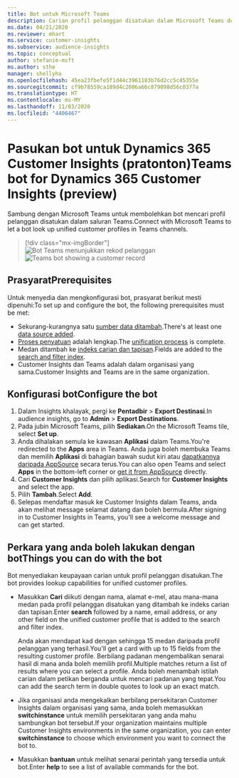 ```yaml
---
title: Bot untuk Microsoft Teams
description: Carian profil pelanggan disatukan dalam Microsoft Teams dengan bantuan bot.
ms.date: 04/21/2020
ms.reviewer: mhart
ms.service: customer-insights
ms.subservice: audience-insights
ms.topic: conceptual
author: stefanie-msft
ms.author: sthe
manager: shellyha
ms.openlocfilehash: 45ea23fbefe5f1d44c3961183b76d2cc5c45355e
ms.sourcegitcommit: cf9b78559ca189d4c2086a66c879098d56c0377a
ms.translationtype: HT
ms.contentlocale: ms-MY
ms.lasthandoff: 11/03/2020
ms.locfileid: "4406467"
---
```

# <a name="teams-bot-for-dynamics-365-customer-insights-preview"></a><span data-ttu-id="8f6eb-103">Pasukan bot untuk Dynamics 365 Customer Insights (pratonton)</span><span class="sxs-lookup"><span data-stu-id="8f6eb-103">Teams bot for Dynamics 365 Customer Insights (preview)</span></span>

<span data-ttu-id="8f6eb-104">Sambung dengan Microsoft Teams untuk membolehkan bot mencari profil pelanggan disatukan dalam saluran Teams.</span><span class="sxs-lookup"><span data-stu-id="8f6eb-104">Connect with Microsoft Teams to let a bot look up unified customer profiles in Teams channels.</span></span>

> [!div class="mx-imgBorder"]
> <span data-ttu-id="8f6eb-105">![Bot Teams menunjukkan rekod pelanggan](media/teams-bot.png "Bot Teams menunjukkan rekod pelanggan")</span><span class="sxs-lookup"><span data-stu-id="8f6eb-105">![Teams bot showing a customer record](media/teams-bot.png "Teams bot showing a customer record")</span></span>

## <a name="prerequisites"></a><span data-ttu-id="8f6eb-106">Prasyarat</span><span class="sxs-lookup"><span data-stu-id="8f6eb-106">Prerequisites</span></span>

<span data-ttu-id="8f6eb-107">Untuk menyedia dan mengkonfigurasi bot, prasyarat berikut mesti dipenuhi:</span><span class="sxs-lookup"><span data-stu-id="8f6eb-107">To set up and configure the bot, the following prerequisites must be met:</span></span>

- <span data-ttu-id="8f6eb-108">Sekurang-kurangnya satu [sumber data ditambah](data-sources.md).</span><span class="sxs-lookup"><span data-stu-id="8f6eb-108">There's at least one [data source added](data-sources.md).</span></span>
- <span data-ttu-id="8f6eb-109">[Proses penyatuan](data-unification.md) adalah lengkap.</span><span class="sxs-lookup"><span data-stu-id="8f6eb-109">The [unification process](data-unification.md) is complete.</span></span>
- <span data-ttu-id="8f6eb-110">Medan ditambah ke [indeks carian dan tapisan](search-filter-index.md).</span><span class="sxs-lookup"><span data-stu-id="8f6eb-110">Fields are added to the [search and filter index](search-filter-index.md).</span></span>
- <span data-ttu-id="8f6eb-111">Customer Insights dan Teams adalah dalam organisasi yang sama.</span><span class="sxs-lookup"><span data-stu-id="8f6eb-111">Customer Insights and Teams are in the same organization.</span></span>

## <a name="configure-the-bot"></a><span data-ttu-id="8f6eb-112">Konfigurasi bot</span><span class="sxs-lookup"><span data-stu-id="8f6eb-112">Configure the bot</span></span>

1. <span data-ttu-id="8f6eb-113">Dalam Insights khalayak, pergi ke **Pentadbir** > **Export Destinasi**.</span><span class="sxs-lookup"><span data-stu-id="8f6eb-113">In audience insights, go to **Admin** > **Export Destinations**.</span></span>
1. <span data-ttu-id="8f6eb-114">Pada jubin Microsoft Teams, pilih **Sediakan**.</span><span class="sxs-lookup"><span data-stu-id="8f6eb-114">On the Microsoft Teams tile, select **Set up**.</span></span>
1. <span data-ttu-id="8f6eb-115">Anda dihalakan semula ke kawasan **Aplikasi** dalam Teams.</span><span class="sxs-lookup"><span data-stu-id="8f6eb-115">You're redirected to the **Apps** area in Teams.</span></span> <span data-ttu-id="8f6eb-116">Anda juga boleh membuka Teams dan memilih **Aplikasi** di bahagian bawah sudut kiri atau [dapatkannya daripada AppSource](https://go.microsoft.com/fwlink/?linkid=2124104) secara terus.</span><span class="sxs-lookup"><span data-stu-id="8f6eb-116">You can also open Teams and select **Apps** in the bottom-left corner or [get it from AppSource](https://go.microsoft.com/fwlink/?linkid=2124104) directly.</span></span>
1. <span data-ttu-id="8f6eb-117">Cari **Customer Insights** dan pilih aplikasi.</span><span class="sxs-lookup"><span data-stu-id="8f6eb-117">Search for **Customer Insights** and select the app.</span></span>
1. <span data-ttu-id="8f6eb-118">Pilih **Tambah**.</span><span class="sxs-lookup"><span data-stu-id="8f6eb-118">Select **Add**.</span></span>
1. <span data-ttu-id="8f6eb-119">Selepas mendaftar masuk ke Customer Insights dalam Teams, anda akan melihat message selamat datang dan boleh bermula.</span><span class="sxs-lookup"><span data-stu-id="8f6eb-119">After signing in to Customer Insights in Teams, you'll see a welcome message and can get started.</span></span>

## <a name="things-you-can-do-with-the-bot"></a><span data-ttu-id="8f6eb-120">Perkara yang anda boleh lakukan dengan bot</span><span class="sxs-lookup"><span data-stu-id="8f6eb-120">Things you can do with the bot</span></span>

<span data-ttu-id="8f6eb-121">Bot menyediakan keupayaan carian untuk profil pelanggan disatukan.</span><span class="sxs-lookup"><span data-stu-id="8f6eb-121">The bot provides lookup capabilities for unified customer profiles.</span></span>

- <span data-ttu-id="8f6eb-122">Masukkan **Cari** diikuti dengan nama, alamat e-mel, atau mana-mana medan pada profil pelanggan disatukan yang ditambah ke indeks carian dan tapisan.</span><span class="sxs-lookup"><span data-stu-id="8f6eb-122">Enter **search** followed by a name, email address, or any other field on the unified customer profile that is added to the search and filter index.</span></span>

  <span data-ttu-id="8f6eb-123">Anda akan mendapat kad dengan sehingga 15 medan daripada profil pelanggan yang terhasil.</span><span class="sxs-lookup"><span data-stu-id="8f6eb-123">You'll get a card with up to 15 fields from the resulting customer profile.</span></span> <span data-ttu-id="8f6eb-124">Berbilang padanan mengembalikan senarai hasil di mana anda boleh memilih profil.</span><span class="sxs-lookup"><span data-stu-id="8f6eb-124">Multiple matches return a list of results where you can select a profile.</span></span> <span data-ttu-id="8f6eb-125">Anda boleh menambah istilah carian dalam petikan berganda untuk mencari padanan yang tepat.</span><span class="sxs-lookup"><span data-stu-id="8f6eb-125">You can add the search term in double quotes to look up an exact match.</span></span>

- <span data-ttu-id="8f6eb-126">Jika organisasi anda mengekalkan berbilang persekitaran Customer Insights dalam organisasi yang sama, anda boleh memasukkan **switchinstance** untuk memilih persekitaran yang anda mahu sambungkan bot tersebut.</span><span class="sxs-lookup"><span data-stu-id="8f6eb-126">If your organization maintains multiple Customer Insights environments in the same organization, you can enter **switchinstance** to choose which environment you want to connect the bot to.</span></span>

- <span data-ttu-id="8f6eb-127">Masukkan **bantuan** untuk melihat senarai perintah yang tersedia untuk bot.</span><span class="sxs-lookup"><span data-stu-id="8f6eb-127">Enter **help** to see a list of available commands for the bot.</span></span>  

